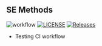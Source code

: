 ## SE Methods
![workflow](https://github.com/jalexisg/sem/actions/workflows/main.yml/badge.svg)
[![LICENSE](https://img.shields.io/github/license/jalexisg/devops.svg?style=flat-square)](https://github.com/jalexisg/devops/blob/master/LICENSE)
[![Releases](https://img.shields.io/github/release/jalexisg/devops/all.svg?style=flat-square)](https://github.com/jalexisg/devops/releases)
- Testing CI workflow
